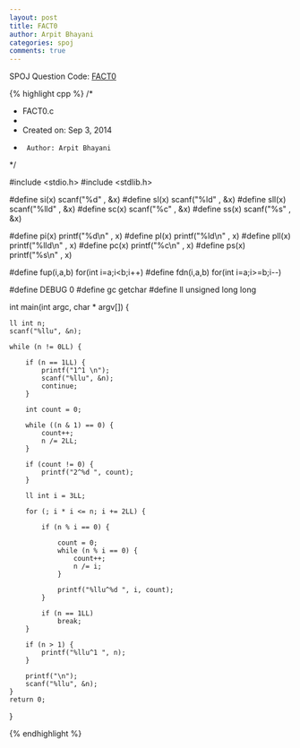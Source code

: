 ```yaml
---
layout: post
title: FACT0
author: Arpit Bhayani
categories: spoj
comments: true
---
```


SPOJ Question Code: [FACT0](http://www.spoj.com/problems/FACT0/)

{% highlight cpp %}
/*
 * FACT0.c
 *
 *  Created on: Sep 3, 2014
 *      Author: Arpit Bhayani
 */

#include <stdio.h>
#include <stdlib.h>

#define si(x) scanf("%d" , &x)
#define sl(x) scanf("%ld" , &x)
#define sll(x) scanf("%lld" , &x)
#define sc(x) scanf("%c" , &x)
#define ss(x) scanf("%s" , &x)

#define pi(x) printf("%d\n" , x)
#define pl(x) printf("%ld\n" , x)
#define pll(x) printf("%lld\n" , x)
#define pc(x) printf("%c\n" , x)
#define ps(x) printf("%s\n" , x)

#define fup(i,a,b) for(int i=a;i<b;i++)
#define fdn(i,a,b) for(int i=a;i>=b;i--)

#define DEBUG 0
#define gc getchar
#define ll unsigned long long

int main(int argc, char * argv[]) {

	ll int n;
	scanf("%llu", &n);

	while (n != 0LL) {

		if (n == 1LL) {
			printf("1^1 \n");
			scanf("%llu", &n);
			continue;
		}

		int count = 0;

		while ((n & 1) == 0) {
			count++;
			n /= 2LL;
		}

		if (count != 0) {
			printf("2^%d ", count);
		}

		ll int i = 3LL;

		for (; i * i <= n; i += 2LL) {

			if (n % i == 0) {

				count = 0;
				while (n % i == 0) {
					count++;
					n /= i;
				}

				printf("%llu^%d ", i, count);
			}

			if (n == 1LL)
				break;
		}

		if (n > 1) {
			printf("%llu^1 ", n);
		}

		printf("\n");
		scanf("%llu", &n);
	}
	return 0;
}

{% endhighlight %}